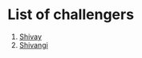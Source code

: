 # List of challengers
1. [Shivay](https://github.com/shivaylamba)
2. [Shivangi](https://github.com/shivangi015)
